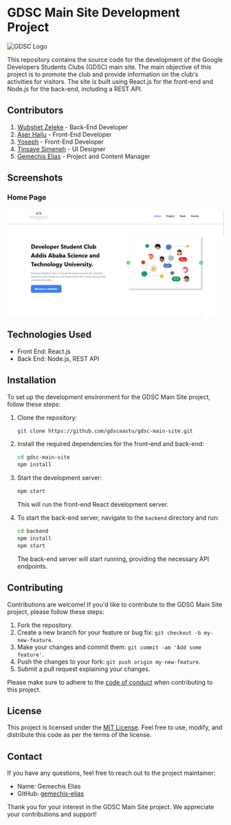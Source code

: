 # GDSC Main Site Development Project

![GDSC Logo]([https://your-logo-url](https://res.cloudinary.com/startup-grind/image/upload/dpr_2.0,fl_sanitize/v1/gcs/platform-data-dsc/contentbuilder/logo_dark_stacked_KzUurne.png))

This repository contains the source code for the development of the Google Developers Students Clubs (GDSC) main site. The main objective of this project is to promote the club and provide information on the club's activities for visitors. The site is built using React.js for the front-end and Node.js for the back-end, including a REST API.

## Contributors

1. [Wubshet Zeleke](https://github.com/wubeZ) - Back-End Developer
2. [Aser Hailu](https://github.com/asero13th) - Front-End Developer
3. [Yoseph](https://github.com/jossyfresh) - Front-End Developer
4. [Tinsaye Simeneh](https://github.com/tinsaye-simeneh) - UI Designer
5. [Gemechis Elias](https://github.com/gemechis-elias) - Project and Content Manager

## Screenshots

### Home Page

![Home Page](screenshots/home.png)

## Technologies Used

- Front End: React.js
- Back End: Node.js, REST API

## Installation

To set up the development environment for the GDSC Main Site project, follow these steps:

1. Clone the repository:

   ```bash
   git clone https://github.com/gdscaastu/gdsc-main-site.git
   ```

2. Install the required dependencies for the front-end and back-end:

   ```bash
   cd gdsc-main-site
   npm install
   ```

3. Start the development server:

   ```bash
   npm start
   ```

   This will run the front-end React development server.

4. To start the back-end server, navigate to the `backend` directory and run:

   ```bash
   cd backend
   npm install
   npm start
   ```

   The back-end server will start running, providing the necessary API endpoints.

## Contributing

Contributions are welcome! If you'd like to contribute to the GDSC Main Site project, please follow these steps:

1. Fork the repository.
2. Create a new branch for your feature or bug fix: `git checkout -b my-new-feature`.
3. Make your changes and commit them: `git commit -am 'Add some feature'`.
4. Push the changes to your fork: `git push origin my-new-feature`.
5. Submit a pull request explaining your changes.

Please make sure to adhere to the [code of conduct](CODE_OF_CONDUCT.md) when contributing to this project.

## License

This project is licensed under the [MIT License](LICENSE). Feel free to use, modify, and distribute this code as per the terms of the license.

## Contact

If you have any questions, feel free to reach out to the project maintainer:

- Name: Gemechis Elias
- GitHub: [gemechis-elias](https://github.com/gemechis-elias)

Thank you for your interest in the GDSC Main Site project. We appreciate your contributions and support!
